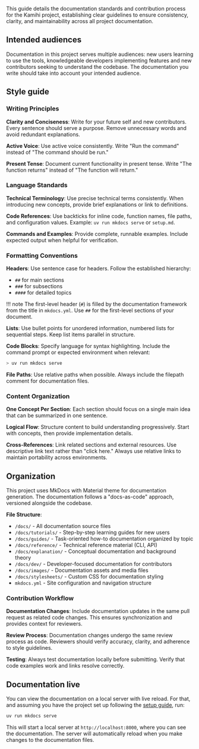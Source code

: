 This guide details the documentation standards and contribution process for the Kamihi project, establishing clear guidelines to ensure consistency, clarity, and maintainability across all project documentation.

## Intended audiences

Documentation in this project serves multiple audiences: new users learning to use the tools, knowledgeable developers implementing features and new contributors seeking to understand the codebase. The documentation you write should take into account your intended audience.

## Style guide

### Writing Principles

**Clarity and Conciseness**: Write for your future self and new contributors. Every sentence should serve a purpose. Remove unnecessary words and avoid redundant explanations.

**Active Voice**: Use active voice consistently. Write "Run the command" instead of "The command should be run."

**Present Tense**: Document current functionality in present tense. Write "The function returns" instead of "The function will return."

### Language Standards

**Technical Terminology**: Use precise technical terms consistently. When introducing new concepts, provide brief explanations or link to definitions.

**Code References**: Use backticks for inline code, function names, file paths, and configuration values. Example: `uv run mkdocs serve` or `setup.md`.

**Commands and Examples**: Provide complete, runnable examples. Include expected output when helpful for verification.

### Formatting Conventions

**Headers**: Use sentence case for headers. Follow the established hierarchy:
- `##` for main sections
- `###` for subsections  
- `####` for detailed topics

!!! note
    The first-level header (`#`) is filled by the documentation framework from the title in `mkdocs.yml`. Use `##` for the first-level sections of your document.

**Lists**: Use bullet points for unordered information, numbered lists for sequential steps. Keep list items parallel in structure.

**Code Blocks**: Specify language for syntax highlighting. Include the command prompt or expected environment when relevant:

```bash
> uv run mkdocs serve
```

**File Paths**: Use relative paths when possible. Always include the filepath comment for documentation files.

### Content Organization

**One Concept Per Section**: Each section should focus on a single main idea that can be summarized in one sentence.

**Logical Flow**: Structure content to build understanding progressively. Start with concepts, then provide implementation details.

**Cross-References**: Link related sections and external resources. Use descriptive link text rather than "click here." Always use relative links to maintain portability across environments.

## Organization

This project uses MkDocs with Material theme for documentation generation. The documentation follows a "docs-as-code" approach, versioned alongside the codebase.

**File Structure**:
- `/docs/` - All documentation source files
- `/docs/tutorials/` - Step-by-step learning guides for new users
- `/docs/guides/` - Task-oriented how-to documentation organized by topic
- `/docs/reference/` - Technical reference material (CLI, API)
- `/docs/explanation/` - Conceptual documentation and background theory
- `/docs/dev/` - Developer-focused documentation for contributors
- `/docs/images/` - Documentation assets and media files
- `/docs/stylesheets/` - Custom CSS for documentation styling
- `mkdocs.yml` - Site configuration and navigation structure

### Contribution Workflow

**Documentation Changes**: Include documentation updates in the same pull request as related code changes. This ensures synchronization and provides context for reviewers.

**Review Process**: Documentation changes undergo the same review process as code. Reviewers should verify accuracy, clarity, and adherence to style guidelines.

**Testing**: Always test documentation locally before submitting. Verify that code examples work and links resolve correctly.

## Documentation live

You can view the documentation on a local server with live reload. For that, and assuming you have the project set up following the [setup guide](setup.md), run:

```bash
uv run mkdocs serve
```

This will start a local server at `http://localhost:8000`, where you can see the documentation. The server will automatically reload when you make changes to the documentation files.
